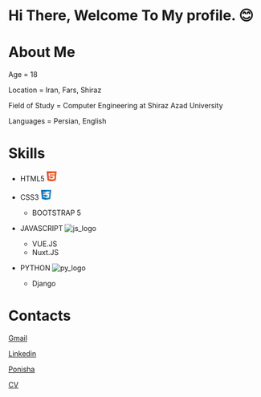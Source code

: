 <h1> Hi There, <strong>Welcome To My profile.</strong> 😊 </h1>

# About Me

Age = 18

Location = Iran, Fars, Shiraz

Field of Study = Computer Engineering at Shiraz Azad University

Languages = Persian, English 

# Skills

- HTML5 <img alt="html_logo" src="https://github.com/alireza0sfr/alireza0sfr/blob/main/assets/images/html.png" width="20" height="20">
- CSS3 <img alt="css_logo" src="https://github.com/alireza0sfr/alireza0sfr/blob/main/assets/images/css.png" width="20" height="20">

    - BOOTSTRAP 5

- JAVASCRIPT <img alt="js_logo" src="https://github.com/alireza0sfr/alireza0sfr/assets/images/js.png" width="20" height="20">
    - VUE.JS 
    - Nuxt.JS

- PYTHON <img alt="py_logo" src="https://github.com/alireza0sfr/alireza0sfr/assets/images/python.png" width="20" height="20">
    - Django

# Contacts

[Gmail](alireza.safaree@gmail.com)

[Linkedin](https://www.linkedin.com/in/alireza-safari-3b23231bb)

[Ponisha](https://ponisha.ir/profile/alireza.safari)

[CV](https://jobinja.ir/user/alireza_safari)


